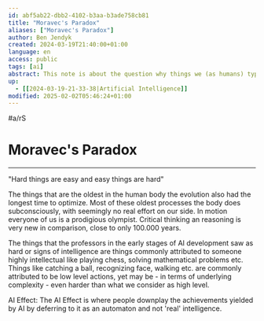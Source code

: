 ```yaml
---
id: abf5ab22-dbb2-4102-b3aa-b3ade758cb81
title: "Moravec's Paradox"
aliases: ["Moravec's Paradox"]
author: Ben Jendyk
created: 2024-03-19T21:40:00+01:00
language: en
access: public
tags: [ai]
abstract: This note is about the question why things we (as humans) typically consider hard is seemingly easy for computers and vice versa.
up:
  - [[2024-03-19-21-33-38|Artificial Intelligence]]
modified: 2025-02-02T05:46:24+01:00
---
```


#a/rS

# Moravec's Paradox

---

"Hard things are easy and easy things are hard"

The things that are the oldest in the human body the evolution also had the longest time to optimize. Most of these oldest processes the body does subconsciously, with seemingly no real effort on our side. In motion everyone of us is a prodigious olympist. Critical thinking an reasoning is very new in comparison, close to only 100.000 years.

The things that the professors in the early stages of AI development saw as hard or signs of intelligence are things commonly attributed to someone highly intellectual like playing chess, solving mathematical problems etc. Things like catching a ball, recognizing face, walking etc. are commonly attributed to be low level actions, yet may be - in terms of underlying complexity - even harder than what we consider as high level.

AI Effect: The AI Effect is where people downplay the achievements yielded by AI by deferring to it as an automaton and not 'real' intelligence.
